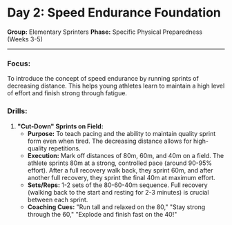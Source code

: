 # Day 2: Speed Endurance Foundation

**Group:** Elementary Sprinters
**Phase:** Specific Physical Preparedness (Weeks 3-5)

---

### Focus:
To introduce the concept of speed endurance by running sprints of decreasing distance. This helps young athletes learn to maintain a high level of effort and finish strong through fatigue.

### Drills:

1.  **"Cut-Down" Sprints on Field:**
    *   **Purpose:** To teach pacing and the ability to maintain quality sprint form even when tired. The decreasing distance allows for high-quality repetitions.
    *   **Execution:** Mark off distances of 80m, 60m, and 40m on a field. The athlete sprints 80m at a strong, controlled pace (around 90-95% effort). After a full recovery walk back, they sprint 60m, and after another full recovery, they sprint the final 40m at maximum effort.
    *   **Sets/Reps:** 1-2 sets of the 80-60-40m sequence. Full recovery (walking back to the start and resting for 2-3 minutes) is crucial between each sprint.
    *   **Coaching Cues:** "Run tall and relaxed on the 80," "Stay strong through the 60," "Explode and finish fast on the 40!"
